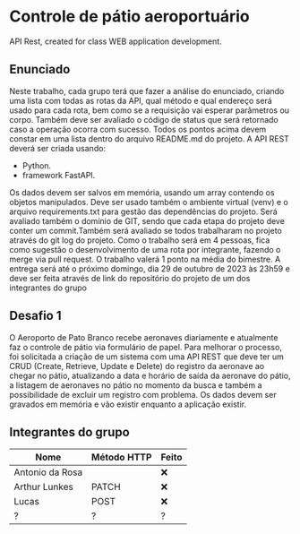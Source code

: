 # Controle de pátio aeroportuário

API Rest, created for class WEB application development.

## Enunciado

Neste trabalho, cada grupo terá que fazer a análise do enunciado, criando uma lista com todas as rotas da API, qual método e qual endereço será usado para cada rota, bem como se a requisição vai esperar parâmetros ou corpo. Também deve ser avaliado o código de status que será retornado caso a operação ocorra com sucesso.
Todos os pontos acima devem constar em uma lista dentro do arquivo README.md do projeto.
A API REST deverá ser criada usando:
- Python.
- framework FastAPI.

Os dados devem ser salvos em memória, usando um array contendo os objetos manipulados.
Deve ser usado também o ambiente virtual (venv) e o arquivo requirements.txt para gestão das dependências do projeto.
Será avaliado também o domínio de GIT, sendo que cada etapa do projeto deve conter um commit.Também será avaliado se todos trabalharam no projeto através do git log do projeto.
Como o trabalho será em 4 pessoas, fica como sugestão o desenvolvimento de uma rota por integrante, fazendo o merge via pull request.
O trabalho valerá 1 ponto na média do bimestre.
A entrega será até o próximo domingo, dia 29 de outubro de 2023 às 23h59 e deve ser feita através de link do repositório do projeto de um dos integrantes do grupo

## Desafio 1

O Aeroporto de Pato Branco recebe aeronaves  diariamente e atualmente faz o controle de pátio via formulário de papel. Para melhorar o processo, foi solicitada a criação de um sistema com uma API REST que deve ter um CRUD (Create, Retrieve, Update e Delete) do registro da aeronave ao chegar no pátio, atualizando a data e horário de saída da aeronave do pátio, a listagem de aeronaves no pátio no momento da busca e também a possibilidade de excluir um registro com problema. Os dados devem ser gravados em memória e vão existir enquanto a aplicação existir.

## Integrantes do grupo

| Nome | Método HTTP | Feito |
| ---- | ----------- | ----- |
| Antonio da Rosa |  | ❌ |
| Arthur Lunkes | PATCH | ❌ |
| Lucas | POST | ❌ |
| ? | ? | ? |
